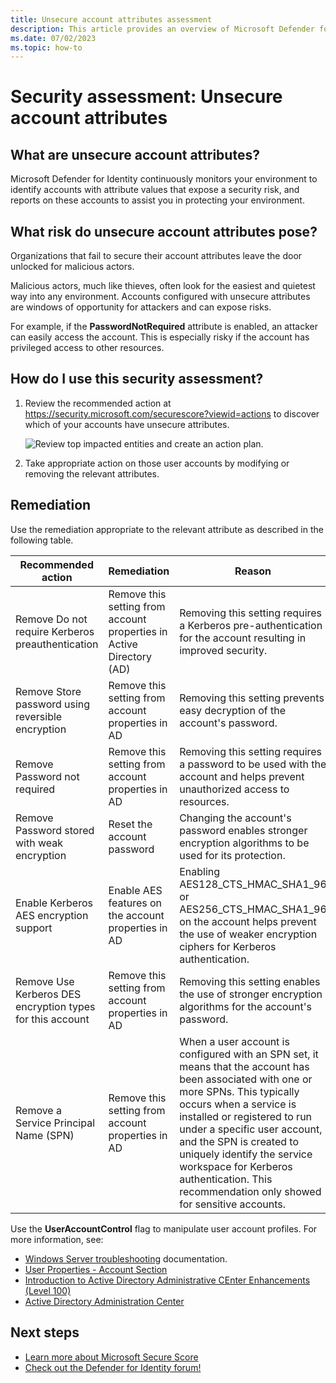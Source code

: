 ```yaml
---
title: Unsecure account attributes assessment
description: This article provides an overview of Microsoft Defender for Identity's entities with unsecure attributes identity security posture assessment report.
ms.date: 07/02/2023
ms.topic: how-to
---
```


# Security assessment: Unsecure account attributes

## What are unsecure account attributes?

Microsoft Defender for Identity continuously monitors your environment to identify accounts with attribute values that expose a security risk, and reports on these accounts to assist you in protecting your environment.

## What risk do unsecure account attributes pose?

Organizations that fail to secure their account attributes leave the door unlocked for malicious actors.

Malicious actors, much like thieves, often look for the easiest and quietest way into any environment. Accounts configured with unsecure attributes are windows of opportunity for attackers and can expose risks.

For example, if the **PasswordNotRequired** attribute is enabled, an attacker can easily access the account. This is especially risky if the account has privileged access to other resources.

## How do I use this security assessment?

1. Review the recommended action at <https://security.microsoft.com/securescore?viewid=actions> to discover which of your accounts have unsecure attributes.

    ![Review top impacted entities and create an action plan.](media/cas-isp-unsecure-account-attributes-1.png)
1. Take appropriate action on those user accounts by modifying or removing the relevant attributes.

## Remediation

Use the remediation appropriate to the relevant attribute as described in the following table.

| Recommended action | Remediation | Reason |
| --- | --- | --- |
| Remove Do not require Kerberos preauthentication| Remove this setting from account properties in Active Directory (AD) | Removing this setting requires a Kerberos pre-authentication for the account resulting in improved security. |
| Remove Store password using reversible encryption | Remove this setting from account properties in AD | Removing this setting prevents easy decryption of the account's password. |
| Remove Password not required | Remove this setting from account properties in AD | Removing this setting requires a password to be used with the account and helps prevent unauthorized access to resources. |
| Remove Password stored with weak encryption | Reset the account password | Changing the account's password enables stronger encryption algorithms to be used for its protection. |
| Enable Kerberos AES encryption support | Enable AES features on the account properties in AD | Enabling AES128_CTS_HMAC_SHA1_96 or AES256_CTS_HMAC_SHA1_96 on the account helps prevent the use of weaker encryption ciphers for Kerberos authentication. |
| Remove Use Kerberos DES encryption types for this account | Remove this setting from account properties in AD | Removing this setting enables the use of stronger encryption algorithms for the account's password. |
| Remove a Service Principal Name (SPN) | Remove this setting from account properties in AD | When a user account is configured with an SPN set, it means that the account has been associated with one or more SPNs. This typically occurs when a service is installed or registered to run under a specific user account, and the SPN is created to uniquely identify the service workspace for Kerberos authentication. This recommendation only showed for sensitive accounts. |

Use the **UserAccountControl** flag to manipulate user account profiles. For more information, see:

- [Windows Server troubleshooting](/troubleshoot/windows-server/identity/useraccountcontrol-manipulate-account-properties) documentation.
- [User Properties - Account Section](/previous-versions/windows/it-pro/windows-server-2008-r2-and-2008/dd861342(v=ws.11))
- [Introduction to Active Directory Administrative CEnter Enhancements (Level 100)](/windows-server/identity/ad-ds/get-started/adac/introduction-to-active-directory-administrative-center-enhancements--level-100-)
- [Active Directory Administration Center](/previous-versions/windows/it-pro/windows-server-2008-r2-and-2008/dd871105(v=ws.11))

## Next steps

- [Learn more about Microsoft Secure Score](/microsoft-365/security/defender/microsoft-secure-score)
- [Check out the Defender for Identity forum!](<https://aka.ms/MDIcommunity>)


